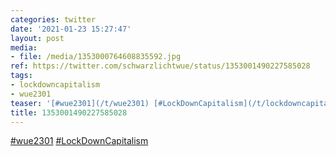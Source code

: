 ```yaml
---
categories: twitter
date: '2021-01-23 15:27:47'
layout: post
media:
- file: /media/1353000764608835592.jpg
ref: https://twitter.com/schwarzlichtwue/status/1353001490227585028
tags:
- lockdowncapitalism
- wue2301
teaser: '[#wue2301](/t/wue2301) [#LockDownCapitalism](/t/lockdowncapitalism) '
title: 1353001490227585028
---
```

[#wue2301](/t/wue2301) [#LockDownCapitalism](/t/lockdowncapitalism) 